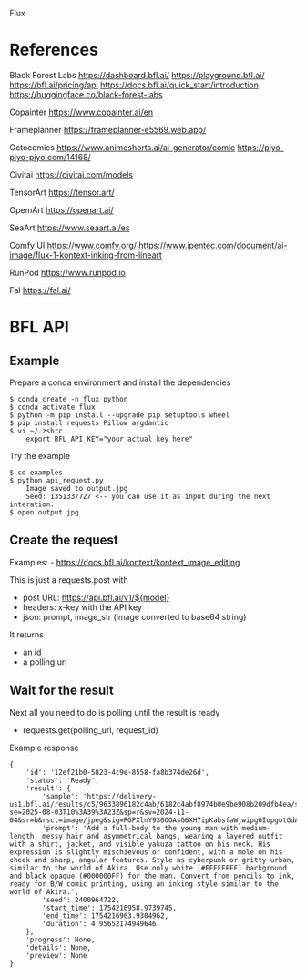 Flux

# References

Black Forest Labs
https://dashboard.bfl.ai/
https://playground.bfl.ai/
https://bfl.ai/pricing/api
https://docs.bfl.ai/quick_start/introduction
https://huggingface.co/black-forest-labs

Copainter
https://www.copainter.ai/en

Frameplanner
https://frameplanner-e5569.web.app/

Octocomics
https://www.animeshorts.ai/ai-generator/comic
https://piyo-piyo-piyo.com/14168/

Civitai
https://civitai.com/models

TensorArt
https://tensor.art/

OpemArt
https://openart.ai/

SeaArt
https://www.seaart.ai/es

Comfy UI
https://www.comfy.org/
https://www.ipentec.com/document/ai-image/flux-1-kontext-inking-from-lineart

RunPod
https://www.runpod.io

Fal
https://fal.ai/

# BFL API

## Example

Prepare a conda environment and install the dependencies
```
$ conda create -n flux python
$ conda activate flux
$ python -m pip install --upgrade pip setuptools wheel
$ pip install requests Pillow argdantic
$ vi ~/.zshrc
    export BFL_API_KEY="your_actual_key_here"
```

Try the example
```
$ cd examples
$ python api_request.py
    Image saved to output.jpg
    Seed: 1351337727 <-- you can use it as input during the next interation.
$ open output.jpg
```

## Create the request

Examples:
    - https://docs.bfl.ai/kontext/kontext_image_editing

This is just a requests.post with
- post URL: https://api.bfl.ai/v1/${model}
- headers: x-key with the API key
- json: prompt, image_str (image converted to base64 string)

It returns
- an id
- a polling url

## Wait for the result

Next all you need to do is polling until the result is ready
- requests.get(polling_url, request_id)

Example response
```
{
    'id': '12ef21b0-5823-4c9e-8558-fa8b374de26d',
    'status': 'Ready',
    'result': {
        'sample': 'https://delivery-us1.bfl.ai/results/c5/9633896182c4ab/6182c4abf8974b0e9be908b209dfb4ea/sample.jpeg?se=2025-08-03T10%3A39%3A23Z&sp=r&sv=2024-11-04&sr=b&rsct=image/jpeg&sig=RGPXlnY930OOAsG6XH7ipKabsfaWjwipg6IopgotGdA%3D',
        'prompt': 'Add a full-body to the young man with medium-length, messy hair and asymmetrical bangs, wearing a layered outfit with a shirt, jacket, and visible yakuza tattoo on his neck. His expression is slightly mischievous or confident, with a mole on his cheek and sharp, angular features. Style as cyberpunk or gritty urban, similar to the world of Akira. Use only white (#FFFFFFFF) background and black opaque (#000000FF) for the man. Convert from pencils to ink, ready for B/W comic printing, using an inking style similar to the world of Akira.',
        'seed': 2400964722,
        'start_time': 1754216958.9739745,
        'end_time': 1754216963.9304962,
        'duration': 4.95652174949646
    },
    'progress': None,
    'details': None,
    'preview': None
}
```